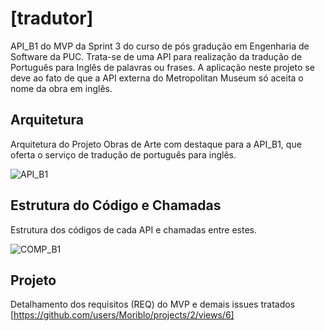 # [tradutor]
API_B1 do MVP da Sprint 3 do curso de pós gradução em Engenharia de Software da PUC.
Trata-se de uma API para realização da tradução de Português para Inglês de palavras ou frases. A aplicação neste projeto se deve ao fato de que a API externa do Metropolitan Museum só aceita o nome da obra em inglês.

## Arquitetura
Arquitetura do Projeto Obras de Arte com destaque para a API_B1, que oferta o serviço de tradução de português para inglês.

![API_B1]()

## Estrutura do Código e Chamadas
Estrutura dos códigos de cada API e chamadas entre estes.

![COMP_B1]()

## Projeto
Detalhamento dos requisitos (REQ) do MVP e demais issues tratados [https://github.com/users/Moriblo/projects/2/views/6]

